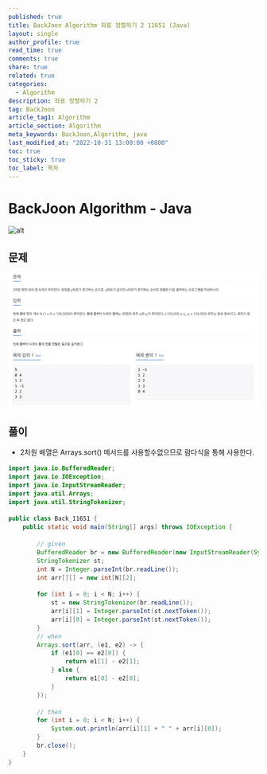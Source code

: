 ```yaml
---
published: true
title: BackJoon Algorithm 좌표 정렬하기 2 11651 (Java)
layout: single
author_profile: true
read_time: true
comments: true
share: true
related: true
categories:
  - Algorithm
description: 좌표 정렬하기 2
tag: BackJoon
article_tag1: Algorithm
article_section: Algorithm
meta_keywords: BackJoon,Algorithm, java
last_modified_at: "2022-10-31 13:00:00 +0800"
toc: true
toc_sticky: true
toc_label: 목차
---
```


# BackJoon Algorithm - Java

![alt](https://d2gd6pc034wcta.cloudfront.net/images/logo@2x.png)

## 문제

![alt](/assets/images/post/Algorithm/11651.png)

## 풀이

- 2차원 배열은 Arrays.sort() 메서드를 사용할수없으므로 람다식을 통해 사용한다.

```java
import java.io.BufferedReader;
import java.io.IOException;
import java.io.InputStreamReader;
import java.util.Arrays;
import java.util.StringTokenizer;

public class Back_11651 {
    public static void main(String[] args) throws IOException {

        // given
        BufferedReader br = new BufferedReader(new InputStreamReader(System.in));
        StringTokenizer st;
        int N = Integer.parseInt(br.readLine());
        int arr[][] = new int[N][2];

        for (int i = 0; i < N; i++) {
            st = new StringTokenizer(br.readLine());
            arr[i][1] = Integer.parseInt(st.nextToken());
            arr[i][0] = Integer.parseInt(st.nextToken());
        }
        // when
        Arrays.sort(arr, (e1, e2) -> {
            if (e1[0] == e2[0]) {
                return e1[1] - e2[1];
            } else {
                return e1[0] - e2[0];
            }
        });

        // then
        for (int i = 0; i < N; i++) {
            System.out.println(arr[i][1] + " " + arr[i][0]);
        }
        br.close();
    }
}


```

